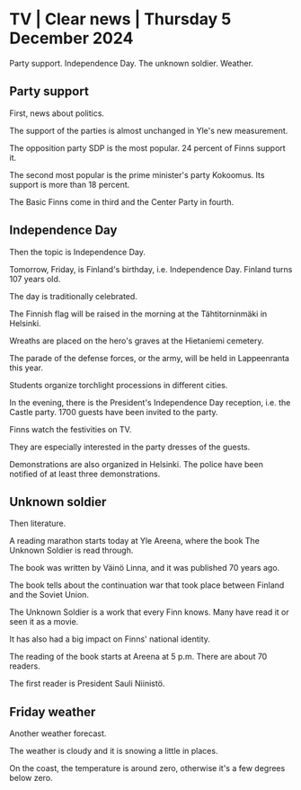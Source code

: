 # TV \| Clear news \| Thursday 5 December 2024

Party support. Independence Day. The unknown soldier. Weather.

## Party support

First, news about politics.

The support of the parties is almost unchanged in Yle's new measurement.

The opposition party SDP is the most popular. 24 percent of Finns support it.

The second most popular is the prime minister's party Kokoomus. Its support is more than 18 percent.

The Basic Finns come in third and the Center Party in fourth.

## Independence Day

Then the topic is Independence Day.

Tomorrow, Friday, is Finland's birthday, i.e. Independence Day. Finland turns 107 years old.

The day is traditionally celebrated.

The Finnish flag will be raised in the morning at the Tähtitorninmäki in Helsinki.

Wreaths are placed on the hero's graves at the Hietaniemi cemetery.

The parade of the defense forces, or the army, will be held in Lappeenranta this year.

Students organize torchlight processions in different cities.

In the evening, there is the President's Independence Day reception, i.e. the Castle party. 1700 guests have been invited to the party.

Finns watch the festivities on TV.

They are especially interested in the party dresses of the guests.

Demonstrations are also organized in Helsinki. The police have been notified of at least three demonstrations.

## Unknown soldier

Then literature.

A reading marathon starts today at Yle Areena, where the book The Unknown Soldier is read through.

The book was written by Väinö Linna, and it was published 70 years ago.

The book tells about the continuation war that took place between Finland and the Soviet Union.

The Unknown Soldier is a work that every Finn knows. Many have read it or seen it as a movie.

It has also had a big impact on Finns' national identity.

The reading of the book starts at Areena at 5 p.m. There are about 70 readers.

The first reader is President Sauli Niinistö.

## Friday weather

Another weather forecast.

The weather is cloudy and it is snowing a little in places.

On the coast, the temperature is around zero, otherwise it's a few degrees below zero.

